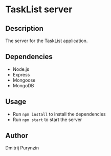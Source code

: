 # TaskList server

## Description

The server for the TaskList application.

## Dependencies

- Node.js
- Express
- Mongoose
- MongoDB

## Usage

- Run `npm install` to install the dependencies
- Run `npm start` to start the server

## Author

Dmitrij Purynzin
